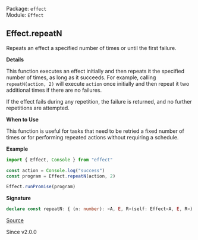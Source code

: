 Package: `effect`<br />
Module: `Effect`<br />

## Effect.repeatN

Repeats an effect a specified number of times or until the first failure.

**Details**

This function executes an effect initially and then repeats it the specified
number of times, as long as it succeeds. For example, calling
`repeatN(action, 2)` will execute `action` once initially and then repeat it
two additional times if there are no failures.

If the effect fails during any repetition, the failure is returned, and no
further repetitions are attempted.

**When to Use**

This function is useful for tasks that need to be retried a fixed number of
times or for performing repeated actions without requiring a schedule.

**Example**

```ts
import { Effect, Console } from "effect"

const action = Console.log("success")
const program = Effect.repeatN(action, 2)

Effect.runPromise(program)
```

**Signature**

```ts
declare const repeatN: { (n: number): <A, E, R>(self: Effect<A, E, R>) => Effect<A, E, R>; <A, E, R>(self: Effect<A, E, R>, n: number): Effect<A, E, R>; }
```

[Source](https://github.com/Effect-TS/effect/tree/main/packages/effect/src/Effect.ts#L10230)

Since v2.0.0